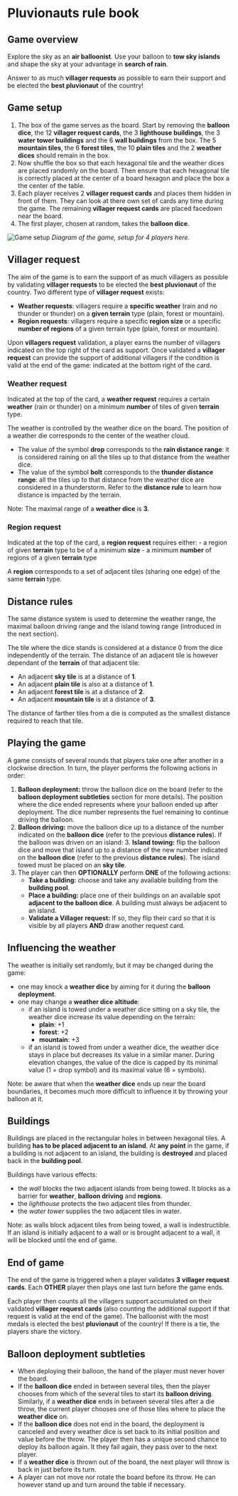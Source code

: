 # Pluvionauts rule book

## Game overview

Explore the sky as an **air balloonist**.
Use your balloon to **tow sky islands** and shape the sky at your advantage in **search of rain**.

Answer to as much **villager requests** as possible to earn their support and be elected the **best pluvionaut** of the country!

## Game setup

[//]: # (<img align="right" width="500" src="./images/setup.svg">)

1. The box of the game serves as the board. Start by removing the **balloon dice**, the 12 **villager request cards**, the 3 **lighthouse buildings**, the 3 **water tower buildings** and the 6 **wall buildings** from the box. 
The 5 **mountain tiles**, the 6 **forest tiles**, the 10 **plain tiles** and the 2 **weather dices** should remain in the box.
2. Now shuffle the box so that each hexagonal tile and the weather dices are placed randomly on the board. Then ensure that each hexagonal tile is correctly placed at the center of a board hexagon and place the box a the center of the table.
3. Each player receives 2 **villager request cards** and places them hidden in front of them. They can look at there own set of cards any time during the game. The remaining **villager request cards** are placed facedown near the board.
4. The first player, chosen at random, takes the **balloon dice**.

![Game setup](./images/setup.svg)
*Diagram of the game, setup for 4 players here.*

## Villager request

The aim of the game is to earn the support of as much villagers as possible by validating **villager requests** to be elected the **best pluvionaut** of the country.
Two different type of **villager request** exists:
* **Weather requests**: villagers require a **specific weather** (rain and no thunder or thunder) on a **given terrain** type (plain, forest or mountain).
* **Region requests**: villagers require a specific **region size** or a specific **number of regions** of a given terrain type (plain, forest or mountain).

Upon **villagers request** validation, a player earns the number of villagers indicated on the top right of the card as support.
Once validated a **villager request** can provide the support of additional villagers if the condition is valid at the end of the game: indicated at the bottom right of the card.

### Weather request

Indicated at the top of the card, a **weather request** requires a certain **weather** (rain or thunder) on a minimum **number** of tiles of given **terrain** type.

The weather is controlled by the weather dice on the board. 
The position of a weather die corresponds to the center of the weather cloud.
* The value of the symbol **drop** corresponds to the **rain distance range**: it is considered raining on all the tiles up to that distance from the weather dice.
* The value of the symbol **bolt** corresponds to the **thunder distance range**:  all the tiles up to that distance from the weather dice are considered in a thunderstorm.
Refer to the **distance rule** to learn how distance is impacted by the terrain.

Note: The maximal range of a **weather dice** is **3**.

### Region request

Indicated at the top of the card, a **region request** requires either:
	- a region of given **terrain** type to be of a minimum **size**
	- a minimum **number** of regions of a given **terrain** type

A **region** corresponds to a set of adjacent tiles (sharing one edge) of the same **terrain** type.

## Distance rules

The same distance system is used to determine the weather range, the maximal balloon driving range and the island towing range (introduced in the next section).

The tile where the dice stands is considered at a distance 0 from the dice independently of the terrain.
The distance of an adjacent tile is however dependant of the **terrain** of that adjacent tile:
* An adjacent **sky tile** is at a distance of **1**.
* An adjacent **plain tile** is also at a distance of **1**.
* An adjacent **forest tile** is at a distance of **2**.
* An adjacent **mountain tile** is at a distance of **3**.

The distance of farther tiles from a die is computed as the smallest distance required to reach that tile.

## Playing the game

A game consists of several rounds that players take one after another in a clockwise direction.
In turn, the player performs the following actions in order:
1. **Balloon deployment:** throw the balloon dice on the board (refer to the **balloon deployment subtleties** section for more details). The position where the dice ended represents where your balloon ended up after deployment. The dice number represents the fuel remaining to continue driving the balloon.
2. **Balloon driving:** move the balloon dice up to a distance of the number indicated on the **balloon dice** (refer to the previous **distance rules**).
If the balloon was driven on an island:
	3. **Island towing:** flip the balloon dice and move that island up to a distance of the new number indicated on the **balloon dice** (refer to the previous **distance rules**). The island towed must be placed on an **sky tile**.
4. The player can then **OPTIONALLY** perform **ONE** of the following actions:
	* **Take a building:** choose and take any available building from the **building pool**.
	* **Place a building:** place one of their buildings on an available spot **adjacent to the balloon dice**. A building must always be adjacent to an island.
	* **Validate a Villager request:** If so, they flip their card so that it is visible by all players **AND** draw another request card.

## Influencing the weather

The weather is initially set randomly, but it may be changed during the game:
* one may knock a **weather dice** by aiming for it during the **balloon deployment**.
* one may change a **weather dice altitude**:
	- if an island is towed under a weather dice sitting on a sky tile, the weather dice increase its value depending on the terrain:
		* **plain**: +1
		* **forest**: +2
		* **mountain**: +3
	- if an island is towed from under a weather dice, the weather dice stays in place but decreases its value in a similar maner.
During elevation changes, the value of the dice is capped by its minimal value (1 = drop symbol) and its maximal value (6 = symbols).
		
Note: be aware that when the **weather dice** ends up near the board boundaries, it becomes much more difficult to influence it by throwing your balloon at it.

## Buildings

Buildings are placed in the rectangular holes in between hexagonal tiles.
A building **has to be placed adjacent to an island**. 
At **any point** in the game, if a building is not adjacent to an island, the building is **destroyed** and placed back in the **building pool**.

Buildings have various effects:
* the *wall* blocks the two adjacent islands from being towed. It blocks as a barrier for **weather**, **balloon driving** and **regions**.
* the *lighthouse* protects the two adjacent tiles from thunder.
* the *water tower* supplies the two adjacent tiles in water. 

Note: as walls block adjacent tiles from being towed, a wall is indestructible. If an island is initially adjacent to a wall or is brought adjacent to a wall, it will be blocked until the end of game.

## End of game

The end of the game is triggered when a player validates **3** **villager request cards**. 
Each **OTHER** player then plays one last turn before the game ends.

Each player then counts all the villagers support accumulated on their validated **villager request cards** (also counting the additional support if that request is valid at the end of the game).
The balloonist with the most medals is elected the best **pluvionaut** of the country!
If there is a tie, the players share the victory.

## Balloon deployment subtleties

* When deploying their balloon, the hand of the player must never hover the board.
* If the **balloon dice** ended in between several tiles, then the player chooses from which of the several tiles to start its **balloon driving**. Similarly, if a **weather dice** ends in between several tiles after a die throw, the current player chooses one of those tiles where to place the **weather dice** on.
* If the **balloon dice** does not end in the board, the deployment is canceled and every weather dice is set back to its initial position and value before the throw. The player then has a unique second chance to deploy its balloon again. It they fail again, they pass over to the next player.
* If a **weather dice** is thrown out of the board, the next player will throw is back in just before its turn.
* A player can not move nor rotate the board before its throw. He can however stand up and turn around the table if necessary.
